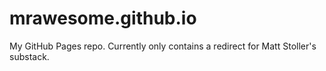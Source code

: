# mrawesome.github.io
My GitHub Pages repo. Currently only contains a redirect for Matt Stoller's substack.
